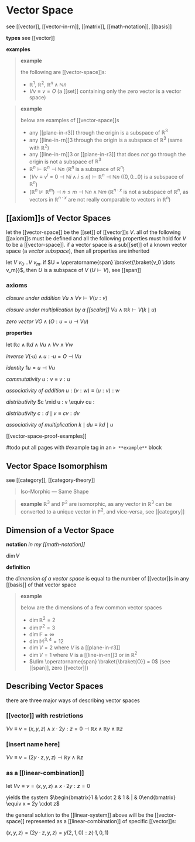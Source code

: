 # Vector Space

see [[vector]], [[vector-in-rn]], [[matrix]], [[math-notation]], [[basis]]

**types** see [[vector]]

**examples**

> **example**
>
> the following are [[vector-space]]s:
>
> - $\mathbb R^1$, $\mathbb R^2$, $\mathbb R^n \land \mathbb N n$
> - $V v \equiv v = O$ (a [[set]] containing only the zero vector is a vector space)

> **example**
>
> below are examples of [[vector-space]]s
>
> - any [[plane-in-r3]] through the origin is a subspace of $\mathbb R^3$
> - any [[line-in-rn]]3 through the origin is a subspace of $\mathbb R^3$ (same with $\mathbb R^2$)
> - any [[line-in-rn]]3 or [[plane-in-r3]] that does _not_ go through the origin is not a subspace of $\mathbb R^3$
> - $\mathbb R^n \vdash \mathbb R^n \dashv \mathbb N n$ ($\mathbb R^n$ is a subspace of $\mathbb R^n$)
> - $(V v \equiv v^i = 0 \dashv \mathbb N i \land i \le n) \vdash \mathbb R^n \dashv \mathbb N n$ ($(0, 0 \dots 0)$ is a subspace of $\mathbb R^n$)
> - $(\mathbb R^n \not\vdash \mathbb R^m) \dashv n \le m \dashv \mathbb N n \land \mathbb N m$ ($\mathbb R^{n \cdot x}$ is not a subspace of $\mathbb R^n$, as vectors in $\mathbb R^{n \cdot x}$ are not really comparable to vectors in $\mathbb R^n$)

## [[axiom]]s of Vector Spaces

let the [[vector-space]] be the [[set]] of [[vector]]s $V$. all of the following [[axiom]]s must be defined and all the following properties must hold for $V$ to be a [[vector-space]]. if a vector space is a sub[[set]] of a known vector space (a _vector subspace_), then all properties are inherited

let $V\ v_0 \dots V\ v_m$. if $U = \operatorname{span} \braket{\braket{v_0 \dots v_m}}$, then $U$ is a subspace of $V$ ($U \vdash V$), see [[span]]

### axioms

_closure under addition_ $V u \land V v \vdash V (u : v)$

_closure under multiplication by a [[scalar]]_ $V u \land \mathbb R k \vdash V(k \mid u)$

_zero vector_ $V O \land (O : u = u \dashv V u)$

**properties**

let $\mathbb R c \land \mathbb R d \land V u \land V v \land V w$

_inverse_ $V (\cdot u) \land u : \cdot u = O \dashv V u$

_identity_ $1u = u \dashv V u$

_commutativity_ $u : v \equiv v : u$

_associativity of addition_ $u : (v : w) \equiv (u : v) : w$

_distributivity_ $c \mid u : v \equiv cu :

_distributivity_ $c : d \mid v \equiv cv : dv$

_associativity of multiplication_ $k \mid du \equiv kd \mid u$

[[vector-space-proof-examples]]

#todo put all pages with #example tag in an `> **example**` block

## Vector Space Isomorphism

see [[category]], [[category-theory]]

> Iso-Morphic &mdash; Same Shape

> **example** $\mathbb R^3$ and $\mathbb P^2$ are isomorphic, as any vector in $\mathbb R^3$ can be converted to a unique vector in $\mathbb P^2$, and vice-versa, see [[category]]

## Dimension of a Vector Space

**notation** _in my [[math-notation]]_

$\dim V$

**definition**

the _dimension of a vector space_ is equal to the number of [[vector]]s in any [[basis]] of that vector space

> **example**
>
> below are the dimensions of a few common vector spaces
>
> - $\dim \mathbb R^2 = 2$
> - $\dim \mathbb P^2 = 3$
> - $\dim \mathbb F = \infty$
> - $\dim \mathbb M^{3, 4} = 12$
> - $\dim V = 2$ where $V$ is a [[plane-in-r3]]
> - $\dim V = 1$ where $V$ is a [[line-in-rn]]3 or in $\mathbb R^2$
> - $\dim \operatorname{span} \braket{\braket{O}} = 0$ (see [[span]], zero [[vector]])

## Describing Vector Spaces

there are three major ways of describing vector spaces

### [[vector]] with restrictions

$V v \equiv v = (x, y, z) \land x \cdot 2y : z = 0 \dashv \mathbb R x \land \mathbb R y \land \mathbb R z$

### [insert name here]

$V v \equiv v = (2y \cdot z, y, z) \dashv \mathbb R y \land \mathbb R z$

### as a [[linear-combination]]

let $V v \equiv v = (x, y, z) \land x \cdot 2y : z = 0$

yields the system $\begin{bmatrix}1 & \cdot 2 & 1 & | & 0\end{bmatrix} \equiv x = 2y \cdot z$

the general solution to the [[linear-system]] above will be the [[vector-space]] represented as a [[linear-combination]] of specific [[vector]]s:

$(x, y, z) = (2y \cdot z, y, z) = y (2, 1, 0) : z (\cdot 1, 0, 1)$
